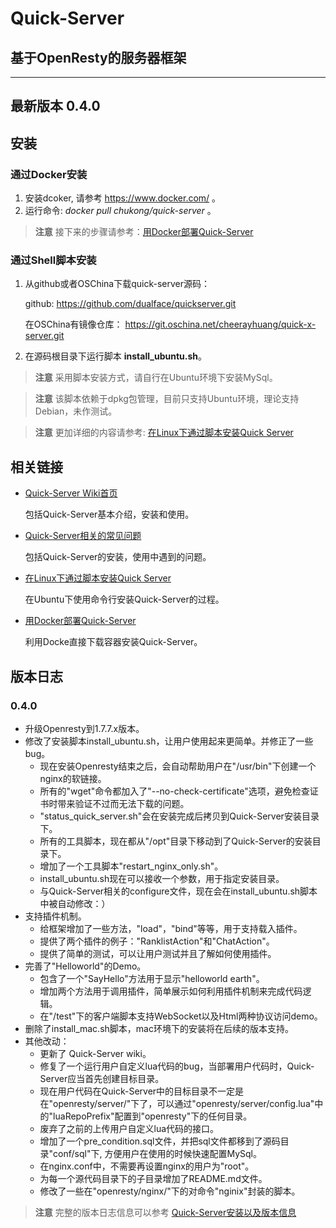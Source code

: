 # Quick-Server
## 基于OpenResty的服务器框架

---

## 最新版本 0.4.0

## 安装

### 通过Docker安装

1. 安装dcoker, 请参考 https://www.docker.com/ 。
2. 运行命令: *docker pull chukong/quick-server* 。

> **注意** 接下来的步骤请参考：[用Docker部署Quick-Server](https://github.com/dualface/quickserver/wiki/%E7%94%A8docker%E9%83%A8%E7%BD%B2quick-server)

### 通过Shell脚本安装

1. 从github或者OSChina下载quick-server源码：

   github:
   https://github.com/dualface/quickserver.git

   在OSChina有镜像仓库：
   https://git.oschina.net/cheerayhuang/quick-x-server.git

2. 在源码根目录下运行脚本 **install_ubuntu.sh**。

> **注意** 采用脚本安装方式，请自行在Ubuntu环境下安装MySql。

> **注意** 该脚本依赖于dpkg包管理，目前只支持Ubuntu环境，理论支持Debian，未作测试。

> **注意** 更加详细的内容请参考: [在Linux下通过脚本安装Quick Server
](https://github.com/dualface/quickserver/wiki/%E5%9C%A8Linux%E4%B8%8B%E9%80%9A%E8%BF%87%E8%84%9A%E6%9C%AC%E5%AE%89%E8%A3%85Quick-Server)

## 相关链接

- [Quick-Server Wiki首页](https://github.com/dualface/quickserver/wiki)
  
  包括Quick-Server基本介绍，安装和使用。

- [Quick-Server相关的常见问题]()

  包括Quick-Server的安装，使用中遇到的问题。
  
- [在Linux下通过脚本安装Quick Server](https://github.com/dualface/quickserver/wiki/%E5%9C%A8Linux%E4%B8%8B%E9%80%9A%E8%BF%87%E8%84%9A%E6%9C%AC%E5%AE%89%E8%A3%85Quick-Server)
  
  在Ubuntu下使用命令行安装Quick-Server的过程。

- [用Docker部署Quick-Server](https://github.com/dualface/quickserver/wiki/%E7%94%A8docker%E9%83%A8%E7%BD%B2quick-server)
  
  利用Docke直接下载容器安装Quick-Server。

## 版本日志

### 0.4.0
- 升级Openresty到1.7.7.x版本。
- 修改了安装脚本install_ubuntu.sh，让用户使用起来更简单。并修正了一些bug。
    - 现在安装Openresty结束之后，会自动帮助用户在"/usr/bin"下创建一个nginx的软链接。
    - 所有的"wget"命令都加入了"--no-check-certificate"选项，避免检查证书时带来验证不过而无法下载的问题。
    - "status\_quick_server.sh"会在安装完成后拷贝到Quick-Server安装目录下。
    - 所有的工具脚本，现在都从"/opt"目录下移动到了Quick-Server的安装目录下。
    - 增加了一个工具脚本"restart\_nginx_only.sh"。
    - install_ubuntu.sh现在可以接收一个参数，用于指定安装目录。
    - 与Quick-Server相关的configure文件，现在会在install_ubuntu.sh脚本中被自动修改：）
- 支持插件机制。
    - 给框架增加了一些方法，"load"，"bind"等等，用于支持载入插件。
    - 提供了两个插件的例子："RanklistAction"和"ChatAction"。
    - 提供了简单的测试，可以让用户测试并且了解如何使用插件。
- 完善了"Helloworld"的Demo。
    - 包含了一个"SayHello"方法用于显示"helloworld earth"。
    - 增加两个方法用于调用插件，简单展示如何利用插件机制来完成代码逻辑。
    - 在"/test"下的客户端脚本支持WebSocket以及Html两种协议访问demo。
- 删除了install_mac.sh脚本，mac环境下的安装将在后续的版本支持。
- 其他改动：
    - 更新了 Quick-Server wiki。
    - 修复了一个运行用户自定义lua代码的bug，当部署用户代码时，Quick-Server应当首先创建目标目录。
    - 现在用户代码在Quick-Server中的目标目录不一定是在"openresty/server/"下了，可以通过"openresty/server/config.lua"中的"luaRepoPrefix"配置到"openresty"下的任何目录。
    - 废弃了之前的上传用户自定义lua代码的接口。
    - 增加了一个pre_condition.sql文件，并把sql文件都移到了源码目录"conf/sql"下, 方便用户在使用的时候快速配置MySql。
    - 在nginx.conf中，不需要再设置nginx的用户为"root"。
    - 为每一个源代码目录下的子目录增加了README.md文件。
    - 修改了一些在"openresty/nginx/"下的对命令"nginix"封装的脚本。

> **注意** 完整的版本日志信息可以参考 [Quick-Server安装以及版本信息](https://github.com/dualface/quickserver/wiki/Quick-Server%E5%AE%89%E8%A3%85%E4%BB%A5%E5%8F%8A%E7%89%88%E6%9C%AC%E4%BF%A1%E6%81%AF)
